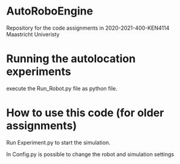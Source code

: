 # AutoRoboEngine
Repository for the code assignments in 2020-2021-400-KEN4114 Maastricht Univeristy

# Running the autolocation experiments
execute the Run_Robot.py file as python file.

# How to use this code (for older assignments)
Run Experiment.py to start the simulation.

In Config.py is possible to change the robot and simulation settings
